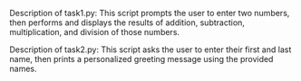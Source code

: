 Description of task1.py:
This script prompts the user to enter two numbers, then performs and displays the results of addition, subtraction, multiplication, and division of those numbers.

Description of task2.py:
This script asks the user to enter their first and last name, then prints a personalized greeting message using the provided names.